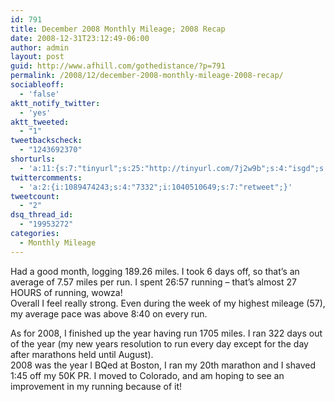 ```yaml
---
id: 791
title: December 2008 Monthly Mileage; 2008 Recap
date: 2008-12-31T23:12:49-06:00
author: admin
layout: post
guid: http://www.afhill.com/gothedistance/?p=791
permalink: /2008/12/december-2008-monthly-mileage-2008-recap/
sociableoff:
  - 'false'
aktt_notify_twitter:
  - 'yes'
aktt_tweeted:
  - "1"
tweetbackscheck:
  - "1243692370"
shorturls:
  - 'a:11:{s:7:"tinyurl";s:25:"http://tinyurl.com/7j2w9b";s:4:"isgd";s:17:"http://is.gd/fllZ";s:5:"bitly";s:18:"http://bit.ly/NChz";s:5:"snipr";s:22:"http://snipr.com/9svwa";s:5:"snurl";s:22:"http://snurl.com/9svwa";s:7:"snipurl";s:24:"http://snipurl.com/9svwa";s:4:"trim";s:17:"http://tr.im/4dce";s:5:"adjix";s:207:"(10 Jan 2008 temporary restriction: API requires valid partnerID or partnerEmail key in request. Contact us if this affects you.) Invalid Adjix request. API documentation @ http://web.adjix.com/AdjixAPI.html";s:4:"advu";s:203:"(10 Jan 2008 temporary restriction: API requires valid partnerID or partnerEmail key in request. Contact us if this affects you.) Invalid Adjix request. API documentation @ http://web.ad.vu/AdjixAPI.html";s:4:"zima";s:19:"http://zi.ma/cbbea9";s:9:"permalink";s:85:"http://www.afhill.com/gothedistance/2008/12/december-2008-monthly-mileage-2008-recap/";}'
twittercomments:
  - 'a:2:{i:1089474243;s:4:"7332";i:1040510649;s:7:"retweet";}'
tweetcount:
  - "2"
dsq_thread_id:
  - "19953272"
categories:
  - Monthly Mileage
---
```

Had a good month, logging 189.26 miles. I took 6 days off, so that&#8217;s an average of 7.57 miles per run. I spent 26:57 running &#8211; that&#8217;s almost 27 HOURS of running, wowza!  
Overall I feel really strong. Even during the week of my highest mileage (57), my average pace was above 8:40 on every run.

As for 2008, I finished up the year having run 1705 miles. I ran 322 days out of the year (my new years resolution to run every day except for the day after marathons held until August).  
2008 was the year I BQed at Boston, I ran my 20th marathon and I shaved 1:45 off my 50K PR. I moved to Colorado, and am hoping to see an improvement in my running because of it!